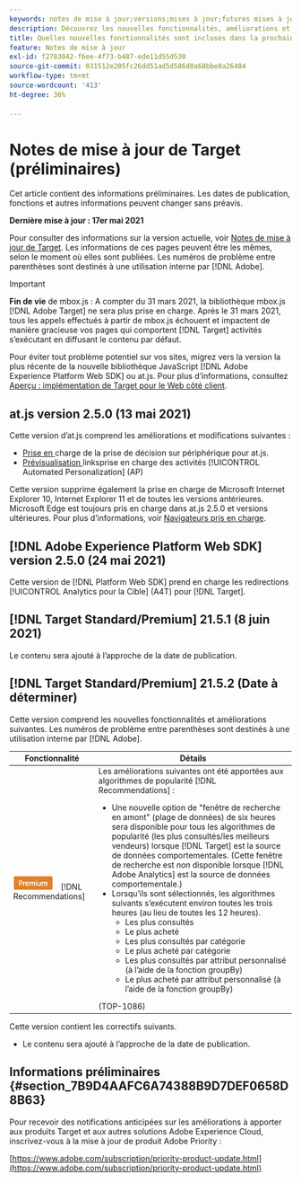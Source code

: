 ```yaml
---
keywords: notes de mise à jour;versions;mises à jour;futures mises à jour;améliorations;nouvelles fonctionnalités;correctifs;préliminaire
description: Découvrez les nouvelles fonctionnalités, améliorations et correctifs de la prochaine version d’Adobe Target, notamment les SDK, les API et les bibliothèques JavaScript.
title: Quelles nouvelles fonctionnalités sont incluses dans la prochaine version ?
feature: Notes de mise à jour
exl-id: f2783042-f6ee-4f73-b487-ede11d55d530
source-git-commit: 031512e205fc26dd51ad5d586d8a68bbe0a26484
workflow-type: tm+mt
source-wordcount: '413'
ht-degree: 36%

---
```


# Notes de mise à jour de Target (préliminaires)

Cet article contient des informations préliminaires. Les dates de publication, fonctions et autres informations peuvent changer sans préavis.

**Dernière mise à jour : 17er mai 2021**

Pour consulter des informations sur la version actuelle, voir [Notes de mise à jour de Target](release-notes.md). Les informations de ces pages peuvent être les mêmes, selon le moment où elles sont publiées. Les numéros de problème entre parenthèses sont destinés à une utilisation interne par [!DNL Adobe].

>[!IMPORTANT]
>
>**Fin de vie** de mbox.js : A compter du 31 mars 2021, la bibliothèque mbox.js  [!DNL Adobe Target] ne sera plus prise en charge. Après le 31 mars 2021, tous les appels effectués à partir de mbox.js échouent et impactent de manière gracieuse vos pages qui comportent [!DNL Target] activités s’exécutant en diffusant le contenu par défaut.
>
>Pour éviter tout problème potentiel sur vos sites, migrez vers la version la plus récente de la nouvelle bibliothèque JavaScript [!DNL Adobe Experience Platform Web SDK] ou at.js. Pour plus d’informations, consultez [Aperçu : implémentation de Target pour le Web côté client](/help/c-implementing-target/c-implementing-target-for-client-side-web/implement-target-for-client-side-web.md).

## at.js version 2.5.0 (13 mai 2021)

Cette version d’at.js comprend les améliorations et modifications suivantes :

* [Prise en ](/help/c-implementing-target/c-implementing-target-for-client-side-web/on-device-decisioning/on-device-decisioning.md) charge de la prise de décision sur périphérique pour at.js.
* [Prévisualisation ](/help/c-activities/c-activity-qa/activity-qa.md) linksprise en charge des activités  [!UICONTROL Automated Personalization] (AP)

Cette version supprime également la prise en charge de Microsoft Internet Explorer 10, Internet Explorer 11 et de toutes les versions antérieures. Microsoft Edge est toujours pris en charge dans at.js 2.5.0 et versions ultérieures. Pour plus d’informations, voir [Navigateurs pris en charge](/help/c-implementing-target/c-considerations-before-you-implement-target/supported-browsers.md).

## [!DNL Adobe Experience Platform Web SDK] version 2.5.0 (24 mai 2021)

Cette version de [!DNL Platform Web SDK] prend en charge les redirections [!UICONTROL Analytics pour la Cible] (A4T) pour [!DNL Target].

## [!DNL Target Standard/Premium] 21.5.1 (8 juin 2021)

Le contenu sera ajouté à l’approche de la date de publication.

## [!DNL Target Standard/Premium] 21.5.2 (Date à déterminer)

Cette version comprend les nouvelles fonctionnalités et améliorations suivantes. Les numéros de problème entre parenthèses sont destinés à une utilisation interne par [!DNL Adobe].

| Fonctionnalité | Détails |
| --- | --- |
| ![Premium](/help/assets/premium.png) [!DNL Recommendations] | Les améliorations suivantes ont été apportées aux algorithmes de popularité [!DNL Recommendations] :<ul><li>Une nouvelle option de &quot;fenêtre de recherche en amont&quot; (plage de données) de six heures sera disponible pour tous les algorithmes de popularité (les plus consultés/les meilleurs vendeurs) lorsque [!DNL Target] est la source de données comportementales. (Cette fenêtre de recherche est *non* disponible lorsque [!DNL Adobe Analytics] est la source de données comportementale.)</li><li>Lorsqu’ils sont sélectionnés, les algorithmes suivants s’exécutent environ toutes les trois heures (au lieu de toutes les 12 heures).<ul><li>Les plus consultés</li><li>Le plus acheté</li><li>Les plus consultés par catégorie</li><li>Le plus acheté par catégorie</li><li>Les plus consultés par attribut personnalisé (à l’aide de la fonction groupBy)</li><li>Le plus acheté par attribut personnalisé (à l’aide de la fonction groupBy)</li></ul></ul>(TOP-1086) |

Cette version contient les correctifs suivants.

* Le contenu sera ajouté à l’approche de la date de publication.

## Informations préliminaires {#section_7B9D4AAFC6A74388B9D7DEF0658D8B63}

Pour recevoir des notifications anticipées sur les améliorations à apporter aux produits Target et aux autres solutions Adobe Experience Cloud, inscrivez-vous à la mise à jour de produit Adobe Priority :

[https://www.adobe.com/subscription/priority-product-update.html](https://www.adobe.com/subscription/priority-product-update.html)
